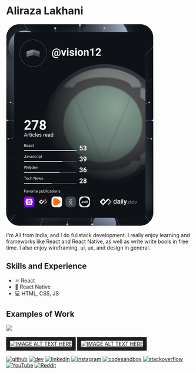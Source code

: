 # Aliraza Lakhani 
<a href="https://app.daily.dev/DailyDevTips"><img src="https://github.com/vision72/vision72/blob/main/devcard.svg" width="400" alt="Aliraza Lakhani's Dev Card"/></a>

I'm Ali from India, and I do fullstack development. I really enjoy learning and frameworks like React and React Native, as well as write write bools in free time. I also enjoy wireframing, ui, ux, and design in general.

## Skills and Experience
  * ⚛ React
  * 📱 React Native
  * 💻 HTML, CSS, JS

## Examples of Work
<img src="https://user-images.githubusercontent.com/32649253/83376849-5531e300-a3f1-11ea-8765-522f663c6d3b.gif" width="340" />
<!-- ![vsm2](https://user-images.githubusercontent.com/32649253/83376849-5531e300-a3f1-11ea-8765-522f663c6d3b.gif) -->

<a href="http://www.youtube.com/watch?feature=player_embedded&v=xDz9EJN27iE" target="_blank"><img src="http://img.youtube.com/vi/xDz9EJN27iE/0.jpg" 
alt="IMAGE ALT TEXT HERE" width="340" height="180" border="10" /></a>
<a href="http://www.youtube.com/watch?feature=player_embedded&v=wwDBckRVSaU" target="_blank"><img src="http://img.youtube.com/vi/wwDBckRVSaU/0.jpg" 
alt="IMAGE ALT TEXT HERE" width="340" height="180" border="10" /></a>

[<img src='https://cdn.jsdelivr.net/npm/simple-icons@3.0.1/icons/github.svg' alt='github' height='40'>](https://github.com/vision72)  [<img src='https://cdn.jsdelivr.net/npm/simple-icons@3.0.1/icons/dev-dot-to.svg' alt='dev' height='40'>](https://dev.to/vision72)  [<img src='https://cdn.jsdelivr.net/npm/simple-icons@3.0.1/icons/linkedin.svg' alt='linkedin' height='40'>](https://www.linkedin.com/in/aliraza-lakhani-288356164/)  [<img src='https://cdn.jsdelivr.net/npm/simple-icons@3.0.1/icons/instagram.svg' alt='instagram' height='40'>](https://www.instagram.com/aliraza_lakhani_12/)  [<img src='https://cdn.jsdelivr.net/npm/simple-icons@3.0.1/icons/codesandbox.svg' alt='codesandbox' height='40'>](https://codesandbox.io/u/vision72)  [<img src='https://cdn.jsdelivr.net/npm/simple-icons@3.0.1/icons/stackoverflow.svg' alt='stackoverflow' height='40'>](https://stackoverflow.com/users/11307237)  [<img src='https://cdn.jsdelivr.net/npm/simple-icons@3.0.1/icons/youtube.svg' alt='YouTube' height='40'>](https://www.youtube.com/channel/UCHKzhZz1E39PNNpruEA1ijg)  [<img src='https://cdn.jsdelivr.net/npm/simple-icons@3.0.1/icons/reddit.svg' alt='Reddit' height='40'>](https://www.reddit.com/user/Wonderful-Ship4956/)




